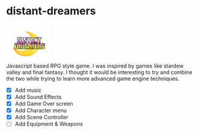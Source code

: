 # distant-dreamers

![Distant Dreamers title logo](/assets/img/distant-dreamers-logo.png)
<br/>
Javascript based RPG style game. I was inspired by games like stardew valley and final fantasy. I thought it would be interesting to try and combine the two while trying to learn more advanced game engine techniques.

- [x] Add music
- [x] Add Sound Effects
- [x] Add Game Over screen
- [x] Add Character menu
- [x] Add Scene Controller
- [ ] Add Equipment & Weapons